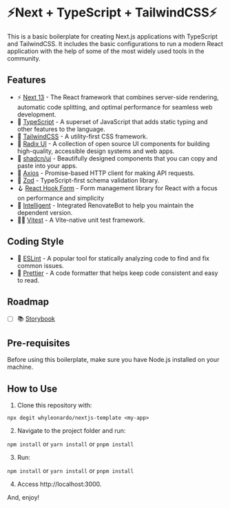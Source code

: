 # ⚡Next + TypeScript + TailwindCSS⚡

<!-- ![Banner](public/banner.png) -->

This is a basic boilerplate for creating Next.js applications with TypeScript and TailwindCSS. It includes the basic configurations to run a modern React application with the help of some of the most widely used tools in the community.

## Features

- ⚡️ [Next 13](https://nextjs.org/) - The React framework that combines server-side rendering, automatic code splitting, and optimal performance for seamless web development.
- 🦾 [TypeScript](https://www.typescriptlang.org/) - A superset of JavaScript that adds static typing and other features to the language.
- 🌈 [TailwindCSS](https://tailwindcss.com/) - A utility-first CSS framework.
- 🔨 [Radix UI](https://www.radix-ui.com/) - A collection of open source UI components for building high-quality, accessible design systems and web apps.
- 🎨 [shadcn/ui](https://ui.shadcn.com/) - Beautifully designed components that you can copy and paste into your apps. 
- 📡 [Axios](https://axios-http.com/) - Promise-based HTTP client for making API requests.
- 🧪 [Zod](https://github.com/vriad/zod) - TypeScript-first schema validation library.
- 🪝 [React Hook Form](https://react-hook-form.com/) - Form management library for React with a focus on performance and simplicity
- 🤖 [Intelligent](https://github.com/renovatebot/renovate) - Integrated RenovateBot to help you maintain the dependent version.
- 🧑‍🔬 [Vitest](https://vitest.netlify.app/) - A Vite-native unit test framework.


## Coding Style

- 🚦 [ESLint](https://eslint.org/) - A popular tool for statically analyzing code to find and fix common issues.
- 💄 [Prettier](https://prettier.io/) -  A code formatter that helps keep code consistent and easy to read.

<!-- ## Dev tools
- 🔍 [Commitlint](https://commitlint.js.org/) - A tool for enforcing consistent commit message style and formatting.
- 🐶 [Husky](https://typicode.github.io/husky/#/) - A tool for easily adding Git hooks to your project. -->

## Roadmap

- [ ] 📚 [Storybook](https://storybook.js.org/)

## Pre-requisites
Before using this boilerplate, make sure you have Node.js installed on your machine.

## How to Use

1. Clone this repository with:

```npx degit whyleonardo/nextjs-template <my-app>```

2. Navigate to the project folder and run:

```npm install``` or ```yarn install``` or ```pnpm install```

3. Run:

```npm install``` or ```yarn install``` or ```pnpm install```

4. Access http://localhost:3000.

And, enjoy!
